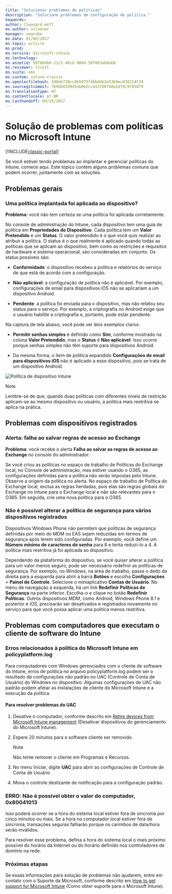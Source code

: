 ```yaml
---
title: "Solucionar problemas de políticas"
description: "Solucione problemas de configuração de política."
keywords: 
author: lleonard-msft
ms.author: alleonar
manager: angrobe
ms.date: 01/04/2017
ms.topic: article
ms.prod: 
ms.service: microsoft-intune
ms.technology: 
ms.assetid: 99fb6db6-21c5-46cd-980d-50f063ab8ab8
ms.reviewer: tscott
ms.suite: ems
ms.custom: intune-classic
ms.openlocfilehash: 3d8de720cc0b5973f4bbddb3e53b9ec838314f39
ms.sourcegitcommit: 769db6599d5eb0e2cca537d0f60a5df9c9f05079
ms.translationtype: HT
ms.contentlocale: pt-BR
ms.lasthandoff: 09/15/2017
---
```

# <a name="troubleshoot-policies-in-microsoft-intune"></a>Solução de problemas com políticas no Microsoft Intune

[!INCLUDE[classic-portal](../includes/classic-portal.md)]

Se você estiver tendo problemas ao implantar e gerenciar políticas do Intune, comece aqui. Este tópico contém alguns problemas comuns que podem ocorrer, juntamente com as soluções.

## <a name="general-issues"></a>Problemas gerais

### <a name="was-a-deployed-policy-applied-to-the-device"></a>Uma política implantada foi aplicada ao dispositivo?
**Problema:** você não tem certeza se uma política foi aplicada corretamente.

No console de administração do Intune, cada dispositivo tem uma guia de política em **Propriedades do Dispositivo**. Cada política tem um **Valor Pretendido** e um **Status**. O valor pretendido é o que você quis realizar ao atribuir a política. O status é o que realmente é aplicado quando todas as politicas que se aplicam ao dispositivo, bem como as restrições e requisitos de hardware e sistema operacional, são consideradas em conjunto. Os status possíveis são:

-   **Conformidade**: o dispositivo recebeu a política e relatórios do serviço de que está de acordo com a configuração.

-   **Não aplicável**: a configuração de política não é aplicável. Por exemplo, configurações de email para dispositivos iOS não se aplicariam a um dispositivo Android.

-   **Pendente**: a política foi enviada para o dispositivo, mas não relatou seu status para o serviço. Por exemplo, a criptografia no Android exige que o usuário habilite a criptografia e, portanto, pode estar pendente.

Na captura de tela abaixo, você pode ver dois exemplos claros:

-   **Permitir senhas simples** é definido como **Sim**, conforme mostrado na coluna **Valor Pretendido**, mas o **Status** é **Não aplicável**. Isso ocorre porque senhas simples não têm suporte para dispositivos Android.

-   Da mesma forma, o item de política expandido **Configurações de email para dispositivos iOS** não é aplicado a esse dispositivo, pois se trata de um dispositivo Android.

![Política de dispositivo Intune](../media/Intune-Device-Policy-v.2.jpg)

> [!NOTE]
> Lembre-se de que, quando duas políticas com diferentes níveis de restrição aplicam-se ao mesmo dispositivo ou usuário, a política mais restritiva se aplica na prática.


## <a name="issues-with-enrolled-devices"></a>Problemas com dispositivos registrados

### <a name="alert-saving-of-access-rules-to-exchange-has-failed"></a>Alerta: falha ao salvar regras de acesso ao Exchange
**Problema**: você recebe o alerta **Falha ao salvar as regras de acesso ao Exchange** no console do administrador.

Se você criou as políticas no espaço de trabalho de Políticas do Exchange local, no Console de administração, mas estiver usando o O365, as configurações definidas para a política não serão impostas pelo Intune. Observe a origem da política no alerta.  No espaço de trabalho de Política do Exchange local, exclua as regras herdadas, pois elas são regras globais do Exchange no Intune para o Exchange local e não são relevantes para o O365. Em seguida, crie uma nova política para o O365.

### <a name="cannot-change-security-policy-for-various-enrolled-devices"></a>Não é possível alterar a política de segurança para vários dispositivos registrados
Dispositivos Windows Phone não permitem que políticas de segurança definidas por meio do MDM ou EAS sejam reduzidas em termos de segurança após terem sido configuradas. Por exemplo, você define um **Número mínimo de caracteres de senha** para 8 e tenta reduzi-lo a 4. A política mais restritiva já foi aplicada ao dispositivo.

Dependendo da plataforma do dispositivo, se você quiser alterar a política para um valor menos seguro, pode ser necessário redefinir as políticas de segurança.
Por exemplo, no Windows, na área de trabalho, passe o dedo da direita para a esquerda para abrir a barra **Botões** e escolha **Configurações** &gt; **Painel de Controle**.  Selecione o miniaplicativo **Contas de Usuário**.
No menu de navegação à esquerda, há um link **Redefinir Políticas de Segurança** na parte inferior. Escolha-o e clique no botão **Redefinir Políticas**.
Outros dispositivos MDM, como Android, Windows Phone 8.1 e posterior e iOS, precisarão ser desativados e registrados novamente no serviço para que você possa aplicar uma política menos restritiva.

## <a name="issues-with-pcs-that-run-the-intune-software-client"></a>Problemas com computadores que executam o cliente de software do Intune

### <a name="microsoft-intune-policy-related-errors-in-policyplatformlog"></a>Erros relacionados à política do Microsoft Intune em policyplatform.log
Para computadores com Windows gerenciados com o cliente de software do Intune, erros de política no arquivo policyplatform.log podem ser o resultado de configurações não padrão no UAC (Controle de Conta de Usuário) do Windows no dispositivo. Algumas configurações de UAC não padrão podem afetar as instalações de cliente do Microsoft Intune e a execução da política.

#### <a name="to-resolve-uac-issues"></a>Para resolver problemas do UAC

1.  Desative o computador, conforme descrito em [Retire devices from Microsoft Intune management](/intune-classic/deploy-use/retire-devices-from-microsoft-intune-management) (Desativar dispositivos do gerenciamento do Microsoft Intune).

2.  Espere 20 minutos para o software cliente ser removido.

    > [!NOTE]
    > Não tente remover o cliente em Programas e Recursos.

3.  No menu Iniciar, digite **UAC** para abrir as configurações de Controle de Conta de Usuário.

4.  Mova o controle deslizante de notificação para a configuração padrão.

### <a name="error-cannot-obtain-the-value-from-the-computer-0x80041013"></a>ERRO: Não é possível obter o valor do computador, 0x80041013
Isso poderá ocorrer se a hora do sistema local estiver fora de sincronia por cinco minutos ou mais. Se a hora no computador local estiver fora de sincronia, transações seguras falharão porque os carimbos de data/hora serão inválidos.

Para resolver esse problema, defina a hora do sistema local o mais próximo possível do horário da Internet ou do horário definido nos controladores de domínio na rede.








### <a name="next-steps"></a>Próximas etapas
Se essas informações para solução de problemas não ajudarem, entre em contato com o Suporte da Microsoft, conforme descrito em [How to get support for Microsoft Intune](how-to-get-support-for-microsoft-intune.md) (Como obter suporte para o Microsoft Intune).
